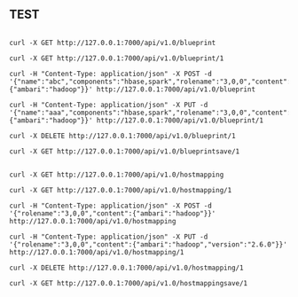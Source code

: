 ## TEST ###

<pre><code>
curl -X GET http://127.0.0.1:7000/api/v1.0/blueprint

curl -X GET http://127.0.0.1:7000/api/v1.0/blueprint/1

curl -H "Content-Type: application/json" -X POST -d '{"name":"abc","components":"hbase,spark","rolename":"3,0,0","content":{"ambari":"hadoop"}}' http://127.0.0.1:7000/api/v1.0/blueprint

curl -H "Content-Type: application/json" -X PUT -d '{"name":"aaa","components":"hbase,spark","rolename":"3,0,0","content":{"ambari":"hadoop"}}' http://127.0.0.1:7000/api/v1.0/blueprint/1

curl -X DELETE http://127.0.0.1:7000/api/v1.0/blueprint/1

curl -X GET http://127.0.0.1:7000/api/v1.0/blueprintsave/1
</code></pre>


<pre><code>
curl -X GET http://127.0.0.1:7000/api/v1.0/hostmapping

curl -X GET http://127.0.0.1:7000/api/v1.0/hostmapping/1

curl -H "Content-Type: application/json" -X POST -d '{"rolename":"3,0,0","content":{"ambari":"hadoop"}}' http://127.0.0.1:7000/api/v1.0/hostmapping

curl -H "Content-Type: application/json" -X PUT -d '{"rolename":"3,0,0","content":{"ambari":"hadoop","version":"2.6.0"}}' http://127.0.0.1:7000/api/v1.0/hostmapping/1

curl -X DELETE http://127.0.0.1:7000/api/v1.0/hostmapping/1

curl -X GET http://127.0.0.1:7000/api/v1.0/hostmappingsave/1
</code></pre>
